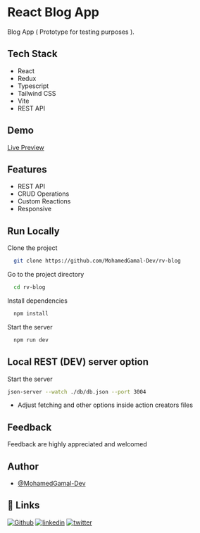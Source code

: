# React Blog App

Blog App ( Prototype for testing purposes ).


## Tech Stack

* React
* Redux
* Typescript
* Tailwind CSS
* Vite
* REST API

## Demo

[Live Preview](https://mg-blog-beta.vercel.app/)


## Features

- REST API
- CRUD Operations
- Custom Reactions
- Responsive

## Run Locally

Clone the project

```bash
  git clone https://github.com/MohamedGamal-Dev/rv-blog
```

Go to the project directory

```bash
  cd rv-blog
```

Install dependencies

```bash
  npm install
```

Start the server

```bash
  npm run dev
```

## Local REST (DEV) server option

Start the server

```bash
json-server --watch ./db/db.json --port 3004
```
 
* Adjust fetching and other options inside action creators files

## Feedback

Feedback are highly appreciated and welcomed


## Author

- [@MohamedGamal-Dev](https://github.com/MohamedGamal-Dev)


## 🔗 Links
[![Github](https://img.shields.io/badge/github-000000?style=for-the-badge&logo=github&logoColor=white)](https://twitter.com/MohamedGamal_Dv)
[![linkedin](https://img.shields.io/badge/linkedin-0A66C2?style=for-the-badge&logo=linkedin&logoColor=white)](https://www.linkedin.com/in/mohamed-gamal-dev)
[![twitter](https://img.shields.io/badge/twitter-1DA1F2?style=for-the-badge&logo=twitter&logoColor=white)](https://twitter.com/MohamedGamal_Dv)

